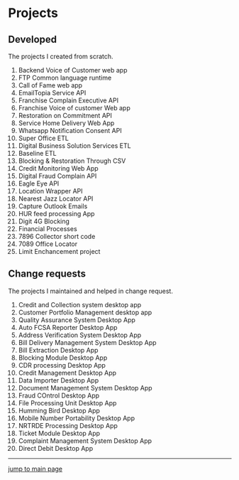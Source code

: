 # Projects

## Developed

The projects I created from scratch.

1. Backend Voice of Customer web app
2. FTP Common language runtime
3. Call of Fame web app
4. EmailTopia Service API
5. Franchise Complain Executive API
6. Franchise Voice of customer Web app
7. Restoration on Commitment API
8. Service Home Delivery Web App
9. Whatsapp Notification Consent API
10. Super Office ETL
11. Digital Business Solution Services ETL
12. Baseline ETL
13. Blocking & Restoration Through CSV
14. Credit Monitoring Web App
15. Digital Fraud Complain API
16. Eagle Eye API
17. Location Wrapper API
18. Nearest Jazz Locator API
19. Capture Outlook Emails
20. HUR feed processing App
21. Digit 4G Blocking
22. Financial Processes
23. 7896 Collector short code
24. 7089 Office Locator
25. Limit Enchancement project

## Change requests

The projects I maintained and helped in change request.

1. Credit and Collection system desktop app
2. Customer Portfolio Management desktop app
3. Quality Assurance System Desktop App
4. Auto FCSA Reporter Desktop App
5. Address Verification System Desktop App
6. Bill Delivery Management System Desktop App
7. Bill Extraction Desktop App
8. Blocking Module Desktop App
9. CDR processing Desktop App
10. Credit Management Desktop App
11. Data Importer Desktop App
12. Document Management System Desktop App
13. Fraud COntrol Desktop App
14. File Processing Unit Desktop App
15. Humming Bird Desktop App
16. Mobile Number Portability Desktop App
17. NRTRDE Processing Desktop App
18. Ticket Module Desktop App
19. Complaint Management System Desktop App
20. Direct Debit Desktop App

---
[jump to main page](https://mabubakarriaz.github.io)

<!-- Google tag (gtag.js) -->
<script async src="https://www.googletagmanager.com/gtag/js?id=G-T8M8FBW7SY"></script>
<script>
  window.dataLayer = window.dataLayer || [];
  function gtag(){dataLayer.push(arguments);}
  gtag('js', new Date());

  gtag('config', 'G-T8M8FBW7SY');
</script>